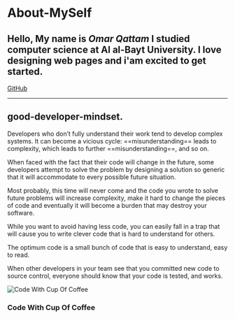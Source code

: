 # About-MySelf #
**Hello,**
My name is *Omar Qattam*
I studied computer science at 
Al al-Bayt University.
I love designing web pages 
and i'am excited to get started.
---
[GitHub](https://github.com/OmarQatt)

---

## good-developer-mindset. ##

Developers who don’t fully understand their work tend to develop complex systems. It can become a vicious cycle: ==misunderstanding== leads to complexity, which leads to further ==misunderstanding==, and so on.

When faced with the fact that their code will change in the future, some developers attempt to solve the problem by designing a solution so generic that it will accommodate to every possible future situation.

Most probably, this time will never come and the code you wrote to solve future problems will increase complexity, make it hard to change the pieces of code and eventually it will become a burden that may destroy your software.

While you want to avoid having less code, you can easily fall in a trap that will cause you to write clever code that is hard to understand for others.

The optimum code is a small bunch of code that is easy to understand, easy to read.

When other developers in your team see that you committed new code to source control, everyone should know that your code is tested, and works.


![Code With Cup Of Coffee](https://webpuccino.com/wp-content/uploads/2017/12/coffee-code.jpg)

### Code With Cup Of Coffee ###


